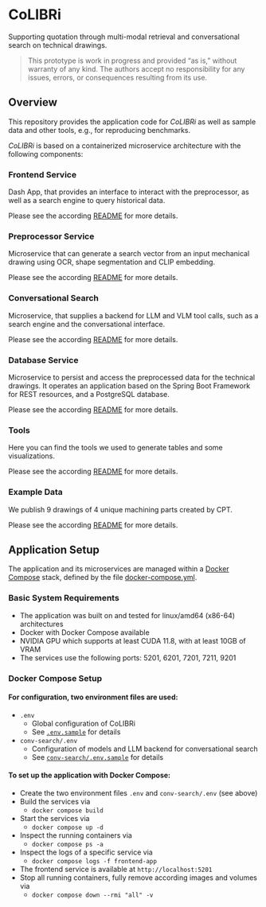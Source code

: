 # CoLIBRi

Supporting quotation through multi-modal retrieval and conversational search on technical drawings. 

> This prototype is work in progress and provided “as is,” without warranty of any kind.
The authors accept no responsibility for any issues, errors, or consequences resulting from its use.

## Overview

This repository provides the application code for _CoLIBRi_ as well as sample data and other tools,
e.g., for reproducing benchmarks.  

_CoLIBRi_ is based on a containerized microservice architecture with the following components:

### Frontend Service

Dash App, that provides an interface to interact with the preprocessor, as well as a search engine to query historical data.

Please see the according [README](https://github.com/ScaDS/CoLIBRi/blob/main/frontend/README.md) for more details.

### Preprocessor Service

Microservice that can generate a search vector from an input mechanical drawing using OCR, shape segmentation and CLIP embedding.

Please see the according [README](https://github.com/ScaDS/CoLIBRi/blob/main/preprocessor/README.md) for more details.

### Conversational Search

Microservice, that supplies a backend for LLM and VLM tool calls, such as a search engine and the conversational interface.

Please see the according [README](https://github.com/ScaDS/CoLIBRi/blob/main/conv-search/README.md) for more details.

### Database Service

Microservice to persist and access the preprocessed data for the technical drawings.
It operates an application based on the Spring Boot Framework for REST resources, and a PostgreSQL database.

Please see the according [README](https://github.com/ScaDS/CoLIBRi/blob/main/database/README.md) for more details.

### Tools

Here you can find the tools we used to generate tables and some visualizations.

Please see the according [README](https://github.com/ScaDS/CoLIBRi/blob/main/tools/README.md) for more details.

### Example Data

We publish 9 drawings of 4 unique machining parts created by CPT.

Please see the according [README](https://github.com/ScaDS/CoLIBRi/blob/main/example_data/README.md) for more details.

## Application Setup

The application and its microservices are managed within a [Docker Compose](https://docs.docker.com/compose/) stack,
defined by the file [docker-compose.yml](https://github.com/ScaDS/CoLIBRi/blob/main/docker-compose.yml).

### Basic System Requirements

* The application was built on and tested for linux/amd64 (x86-64) architectures
* Docker with Docker Compose available
* NVIDIA GPU which supports at least CUDA 11.8, with at least 10GB of VRAM
* The services use the following ports: 5201, 6201, 7201, 7211, 9201

### Docker Compose Setup

#### For configuration, two environment files are used:
* `.env`
  * Global configuration of CoLIBRi
  * See [`.env.sample`](https://github.com/ScaDS/CoLIBRi/blob/main/.env.sample) for details
* `conv-search/.env`
  * Configuration of models and LLM backend for conversational search
  * See [`conv-search/.env.sample`](https://github.com/ScaDS/CoLIBRi/blob/main/conv-search/.env.sample) for details

#### To set up the application with Docker Compose:
* Create the two environment files `.env` and `conv-search/.env` (see above)
* Build the services via 
  * `docker compose build`
* Start the services via 
  * `docker compose up -d`
* Inspect the running containers via 
  * `docker compose ps -a`
* Inspect the logs of a specific service via 
  * `docker compose logs -f frontend-app`
* The frontend service is available at `http://localhost:5201`
* Stop all running containers, fully remove according images and volumes via 
  * `docker compose down --rmi "all" -v`